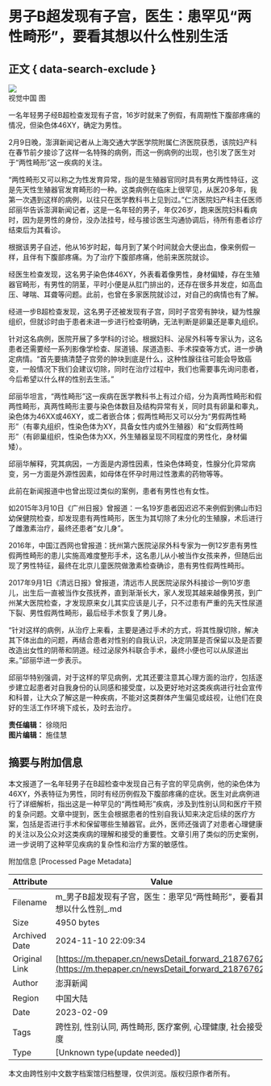 # 男子B超发现有子宫，医生：患罕见“两性畸形”，要看其想以什么性别生活

## 正文 { data-search-exclude }


![](https://imagecloud.thepaper.cn/thepaper/image/237/899/333.jpg)  
视觉中国 图

一名年轻男子经B超检查发现有子宫，16岁时就来了例假，有周期性下腹部疼痛的情况，但染色体46XY，确定为男性。

2月9日晚，澎湃新闻记者从上海交通大学医学院附属仁济医院获悉，该院妇产科在春节前夕接诊了这样一名特殊的病例，而这一例病例的出现，也引发了医生对于“两性畸形”这一疾病的关注。

“两性畸形又可以称之为性发育异常，指的是生殖器官同时具有男女两性特征，这是先天性生殖器官发育畸形的一种。这类病例在临床上很罕见，从医20多年，我第一次遇到这样的病例，以往只在医学教科书上见到过。”仁济医院妇产科主任医师邱丽华告诉澎湃新闻记者，这是一名年轻的男子，年仅26岁，跑来医院妇科看病时，因为是男性的身份，没办法挂号，经与接诊医生沟通协调后，待所有患者诊疗结束后为其看诊。

根据该男子自述，他从16岁时起，每月到了某个时间就会大便出血，像来例假一样，且伴有下腹部疼痛。为了治疗下腹部疼痛，他前来医院就诊。

经医生检查发现，这名男子染色体46XY，外表看着像男性，身材偏矮，存在生殖器官畸形，有男性的阴茎，平时小便是从肛门排出的，还存在很多并发症，如高血压、哮喘、耳聋等问题。此前，也曾在多家医院就诊过，对自己的病情也有了解。

经进一步B超检查发现，这名男子还被发现有子宫，同时子宫旁有肿块，疑为性腺组织，但就诊时由于患者未进一步进行检查明确，无法判断是卵巢还是睾丸组织。

针对这名病例，医院开展了多学科的讨论。根据妇科、泌尿外科等专家认为，这名患者还需要经一系列影像学检查、尿道镜、尿道造影、手术探查等方式，进一步确定病情。“首先要搞清楚子宫旁的肿块到底是什么，这种性腺往往可能会导致癌变，一般情况下我们会建议切除，同时在治疗过程中，我们也需要事先询问患者，今后希望以什么样的性别去生活。”

邱丽华坦言，“两性畸形”这一疾病在医学教科书上有过介绍，分为真两性畸形和假两性畸形，真两性畸形主要与染色体数目及结构异常有关，同时具有卵巢和睾丸，染色体为46XX或46XY，或二者嵌合体；假两性畸形又可以分为“男假两性畸形”（有睾丸组织，性染色体为XY，具备女性内或外生殖器）和“女假两性畸形”（有卵巢组织，性染色体为XX，外生殖器呈现不同程度的男性化，身材偏矮）。

邱丽华解释，究其病因，一方面是内源性因素，性染色体畸变，性腺分化异常病变，另一方面是外源性因素，如母体在怀孕时用过性激素的药物等等。

此前在新闻报道中也曾出现过类似的案例，患者有男性也有女性。

如2015年3月10日《广州日报》曾报道：一名19岁患者因迟迟不来例假到佛山市妇幼保健院检查，却发现患有两性畸形，医生为其切除了未分化的生殖腺，术后进行了雌激素治疗，最终还患者“女儿身”。

2016年，中国江西网也曾报道：抚州第六医院泌尿外科专家为一例12岁患有男性假两性畸形的患儿实施高难度整形手术，这名患儿从小被当作女孩来养，但随后出现了男性特征，最终在北京儿童医院做激素检查确诊，患有男性假两性畸形。

2017年9月1日《清远日报》曾报道，清远市人民医院泌尿外科接诊一例10岁患儿，出生后一直被当作女孩抚养，直到渐渐长大，家人发现其越来越像男孩，到广州某大医院检查，才发现原来女儿其实应该是儿子，只不过患有严重的先天性尿道下裂、男性假两性畸形，最后经手术恢复了男儿身。

“针对这样的病例，从治疗上来看，主要是通过手术的方式，将其性腺切除，解决其下体出血的问题，再结合患者对性别的自我认识，决定阴茎是否保留以及是否要改造出女性的阴蒂和阴道。经过泌尿外科联合手术，最终小便也可以从尿道出来。”邱丽华进一步表示。

邱丽华特别强调，对于这样的罕见病例，尤其还要注意其心理方面的治疗，包括逐步建立起患者对自我身份的认同感和接受度，以及更好地对这类疾病进行社会宣传和科普，让大众了解这是一种疾病，不能对这类群体产生偏见或歧视，让他们在良好的生活工作环境下成长，及时去治疗。

**责任编辑：** 徐晓阳  
**图片编辑：** 施佳慧  

## 摘要与附加信息

<!-- tcd_abstract -->
本文报道了一名年轻男子在B超检查中发现自己有子宫的罕见病例，他的染色体为46XY，外表特征为男性，同时有经历例假及下腹部疼痛的症状。医生对此病例进行了详细解析，指出这是一种罕见的“两性畸形”疾病，涉及到性别认同和医疗干预的复杂问题。文章中提到，医生会根据患者的性别自我认知来决定后续的医疗方案，包括是否进行手术和保留哪些生殖器官。此外，医师还强调了对患者心理健康的关注以及公众对这类疾病的理解和接受的重要性。文章引用了类似的历史案例，进一步说明了这种罕见疾病的复杂性和治疗方案的敏感性。
<!-- tcd_abstract_end -->

附加信息 [Processed Page Metadata]

| Attribute       | Value                                  |
|-----------------|----------------------------------------|
| Filename        | m_男子B超发现有子宫，医生：患罕见“两性畸形”，要看其想以什么性别_.md                             |
| Size            | 4950 bytes                           |
| Archived Date   | 2024-11-10 22:09:34                             |
| Original Link   | [https://m.thepaper.cn/newsDetail_forward_21876762](https://m.thepaper.cn/newsDetail_forward_21876762)                       |
| Author          | 澎湃新闻                               |
| Region          | 中国大陆                               |
| Date            | 2023-02-09                                 |
| Tags            | 跨性别, 性别认同, 两性畸形, 医疗案例, 心理健康, 社会接受度                                 |
| Type            | [Unknown type(update needed)]                                 |
<!-- tcd_table_end -->

本文由跨性别中文数字档案馆归档整理，仅供浏览。版权归原作者所有。
